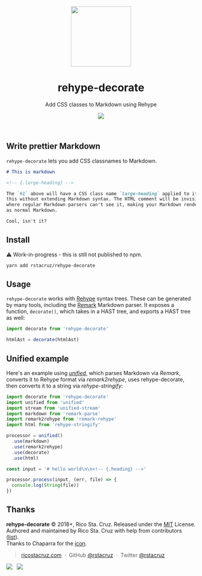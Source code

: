 <p align='center'>
<br><img src='https://user-images.githubusercontent.com/74385/47948807-e0779800-df72-11e8-81e8-68ec5c61de46.png' width='160'><br>
</p>

<h1 align='center'>rehype-decorate</h1>

<p align='center'>
Add CSS classes to Markdown using Rehype
</p>

<p align='center'>
<img src='https://img.shields.io/badge/build-pending-lightgrey.svg'>
</p>

<br>

## Write prettier Markdown

`rehype-decorate` lets you add CSS classnames to Markdown.

```md
# This is markdown

<!-- {.large-heading} -->

The `h1` above will have a CSS class name `large-heading` applied to it. We do
this without extending Markdown syntax. The HTML comment will be invisible
where regular Markdown parsers can't see it, making your Markdown render just
as normal Markdown.

Cool, isn't it?
```

## Install

:warning: Work-in-progress - this is still not published to npm.

```sh
yarn add rstacruz/rehype-decorate
```

## Usage

`rehype-decorate` works with [Rehype] syntax trees. These can be generated by many tools, including the [Remark][remark] Markdown parser. It exposes a function, `decorate()`, which takes in a HAST tree, and exports a HAST tree as well:

[hast]: https://github.com/syntax-tree/hast
[remark]: https://remark.js.org/
[rehype]: https://github.com/rehypejs/rehype

```js
import decorate from 'rehype-decorate'

htmlAst = decorate(htmlAst)
```

## Unified example

Here's an example using _[unified]_, which parses Markdown via _Remark_, converts it to Rehype format via _remark2rehype_, uses rehype-decorate, then converts it to a string via _rehype-stringify_:

[unified]: https://unified.js.org/

```js
import decorate from 'rehype-decorate'
import unified from 'unified'
import stream from 'unified-stream'
import markdown from 'remark-parse'
import remark2rehype from 'remark-rehype'
import html from 'rehype-stringify'

processor = unified()
  .use(markdown)
  .use(remark2rehype)
  .use(decorate)
  .use(html)

const input = '# hello world\n\n<!-- {.heading} -->'

processor.process(input, (err, file) => {
  console.log(String(file))
})
```

## Thanks

**rehype-decorate** © 2018+, Rico Sta. Cruz. Released under the [MIT] License. <br>
Authored and maintained by Rico Sta. Cruz with help from contributors ([list][contributors]). <br>
Thanks to Chaparra for the [icon](https://thenounproject.com/search/?q=code&i=1694652).

> [ricostacruz.com](https://ricostacruz.com) &nbsp;&middot;&nbsp;
> GitHub [@rstacruz](https://github.com/rstacruz) &nbsp;&middot;&nbsp;
> Twitter [@rstacruz](https://twitter.com/rstacruz)

[![](https://img.shields.io/github/followers/rstacruz.svg?style=social&label=@rstacruz)](https://github.com/rstacruz) &nbsp;
[![](https://img.shields.io/twitter/follow/rstacruz.svg?style=social&label=@rstacruz)](https://twitter.com/rstacruz)

[mit]: LICENSE.md
[contributors]: http://github.com/rstacruz/rehype-decorate/contributors
